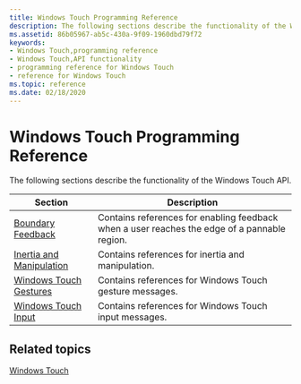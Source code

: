 ```yaml
---
title: Windows Touch Programming Reference
description: The following sections describe the functionality of the Windows Touch API.
ms.assetid: 86b05967-ab5c-430a-9f09-1960dbd79f72
keywords:
- Windows Touch,programming reference
- Windows Touch,API functionality
- programming reference for Windows Touch
- reference for Windows Touch
ms.topic: reference
ms.date: 02/18/2020
---
```


# Windows Touch Programming Reference

The following sections describe the functionality of the Windows Touch API.

| Section        | Description    |
|--------------------------------------------------------------------|----------------------------------------------------------------------------------------------|
| [Boundary Feedback](boundary-feedback.md)                         | Contains references for enabling feedback when a user reaches the edge of a pannable region. |
| [Inertia and Manipulation](inertia-and-manipulation-reference.md) | Contains references for inertia and manipulation.                  |
| [Windows Touch Gestures](multi-touch-gestures.md)                 | Contains references for Windows Touch gesture messages.            |
| [Windows Touch Input](multi-touch-input.md)                       | Contains references for Windows Touch input messages.              |

## Related topics

[Windows Touch](windows-touch-portal.md)
